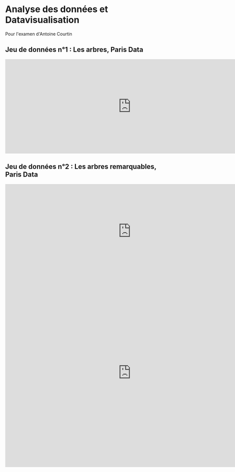 # Analyse des données et Datavisualisation
Pour l'examen d'Antoine Courtin

## Jeu de données n°1 : Les arbres, Paris Data

<iframe src="https://data.opendatasoft.com/explore/embed/dataset/les-arbres@parisdata/table/?disjunctive.typeemplacement&disjunctive.arrondissement&disjunctive.libellefrancais&disjunctive.genre&disjunctive.espece&disjunctive.varieteoucultivar&disjunctive.stadedeveloppement&disjunctive.remarquable&static=false&datasetcard=false" width="800" height="300" frameborder="0"></iframe>

## Jeu de données n°2 : Les arbres remarquables, Paris Data

<iframe src="https://data.opendatasoft.com/explore/embed/dataset/arbresremarquablesparis@parisdata/table/?&static=false&datasetcard=false" width="800" height="300" frameborder="0"></iframe> 


<iframe src="https://data.opendatasoft.com/chart/embed/les_genres_darbres_a_paris/?&static=false&datasetcard=false" width="800" height="600" frameborder="0"></iframe>

<div class="flourish-embed flourish-hierarchy" data-src="visualisation/5126605"><script src="https://public.flourish.studio/resources/embed.js"></script></div>

